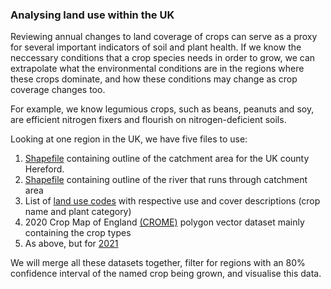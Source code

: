 ### Analysing land use within the UK

Reviewing annual changes to land coverage of crops can serve as a proxy for several important indicators of soil and plant health. If we know the neccessary conditions that a crop species needs in order to grow, we can extrapolate what the environmental conditions are in the regions where these crops dominate, and how these conditions may change as crop coverage changes too.

For example, we know legumious crops, such as beans, peanuts and soy, are efficient nitrogen fixers and flourish on nitrogen-deficient soils. 

Looking at one region in the UK, we have five files to use: 
1. [Shapefile](https://environment.data.gov.uk/catchment-planning/WaterBody/GB109055037112) containing outline of the catchment area for the UK county Hereford.
2. [Shapefile](https://environment.data.gov.uk/catchment-planning/WaterBody/GB109055037112) containing outline of the river that runs through catchment area
3. List of [land use codes](https://www.gov.uk/guidance/rural-payments-service-land-use-codes) with respective use and cover descriptions (crop name and plant category)
4. 2020 Crop Map of England [(CROME)](https://www.data.gov.uk/dataset/be5d88c9-acfb-4052-bf6b-ee9a416cfe60/crop-map-of-england-crome-2020) polygon vector dataset mainly containing the crop types 
5. As above, but for [2021](https://environment.data.gov.uk/dataset/f0f54bc1-b77a-42c8-b601-2f4aaf4dd851)

We will merge all these datasets together, filter for regions with an 80%  confidence interval of the named crop being grown, and visualise this data.
